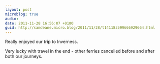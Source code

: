 ```yaml
---
layout: post
microblog: true
audio: 
date: 2011-11-28 16:56:07 +0100
guid: http://samdeane.micro.blog/2011/11/28/t141183599666929664.html
---
```

Really enjoyed our trip to Inverness.

Very lucky with travel in the end - other ferries cancelled before and after both our journeys.

